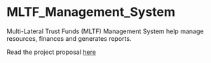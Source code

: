 # MLTF_Management_System
Multi-Lateral Trust Funds (MLTF) Management System help manage resources, finances and generates reports.

Read the project proposal [here](MLTF_Management_System-/Proposal.pdf)
